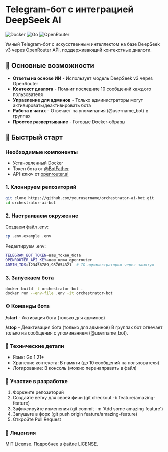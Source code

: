 # Telegram-бот с интеграцией DeepSeek AI

<img src="https://img.shields.io/badge/Docker-✓-blue?logo=docker" alt="Docker"> <img src="https://img.shields.io/badge/Go-1.21+-00ADD8?logo=go" alt="Go"> <img src="https://img.shields.io/badge/OpenRouter-API-7F5AB6" alt="OpenRouter">

Умный Telegram-бот с искусственным интеллектом на базе DeepSeek v3 через OpenRouter API, поддерживающий контекстные диалоги.

## 🌟 Основные возможности

- **Ответы на основе ИИ** - Использует модель DeepSeek v3 через OpenRouter
- **Контекст диалога** - Помнит последние 10 сообщений каждого пользователя
- **Управление для админов** - Только администраторы могут активировать/деактивировать бота
- **Работа в чатах** - Отвечает на упоминания (@username_bot) в группах
- **Простое развертывание** - Готовые Docker-образы

## 🚀 Быстрый старт

### Необходимые компоненты
- Установленный Docker
- Токен бота от [@BotFather](https://t.me/BotFather)
- API-ключ от [openrouter.ai](https://openrouter.ai)

### 1. Клонируем репозиторий
```bash
git clone https://github.com/yourusername/orchestrator-ai-bot.git
cd orchestrator-ai-bot
```
### 2. Настраиваем окружение
Создаем файл .env:
```bash
cp .env.example .env
```
Редактируем .env:
```bash
TELEGRAM_BOT_TOKEN=ваш_токен_бота
OPENROUTER_API_KEY=ваш_ключ_openrouter
ADMIN_IDS=123456789,987654321  # ID администраторов через запятую
```
### 3. Запускаем бота
```bash
docker build -t orchestrator-bot .
docker run --env-file .env -it orchestrator-bot
```
### ⚙️ Команды бота
**/start** - Активация бота (только для админов)

**/stop** - Деактивация бота (только для админов)
В группах бот отвечает только на сообщения с упоминанием (@username_bot).
### 🔧 Технические детали
- Язык: Go 1.21+
- Хранение контекста: В памяти (до 10 сообщений на пользователя)
- Логирование: В консоль (можно перенаправить в файл)
### 🤝 Участие в разработке
1. Форкните репозиторий
2. Создайте ветку для своей фичи (git checkout -b feature/amazing-feature)
3. Зафиксируйте изменения (git commit -m 'Add some amazing feature')
4. Запушьте в форк (git push origin feature/amazing-feature)
5. Откройте Pull Request

### 📝 Лицензия
MIT License. Подробнее в файле LICENSE.
